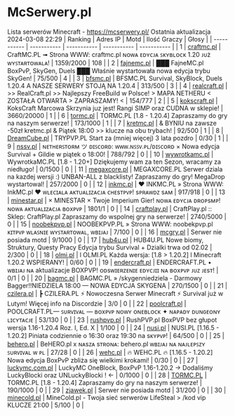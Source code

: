 
# McSerwery.pl
Lista serwerów Minecraft - https://mcserwery.pl/
Ostatnia aktualizacja 2024-03-08 22:29
| Ranking | Adres IP | Motd | Ilość Graczy | Głosy |
| ----------- | ----------- | ----------- | ----------- | ----------- |
| 1 | 	[craftmc.pl](https://mcserwery.pl/serwery/minecraft/87/) | CraftMC.PL ➟ Strona WWW: craftmc.pl ɴᴏᴡᴀ ᴇᴅʏᴄᴊᴀ ꜱᴋʏʙʟᴏᴄᴋ 1.20 ᴊᴜż ᴡʏꜱᴛᴀʀᴛᴏᴡᴀʟᴀ! | 1359/2000 | 108 |
| 2 | 	[fajnemc.pl](https://mcserwery.pl/serwery/minecraft/100/) | ███ FajneMC.pl  BoxPvP, SkyGen, Duels ███ Właśnie wystartowała nowa edycja trybu SkyGen! | 75/500 | 4 |
| 3 | 	[bfsmc.pl](https://mcserwery.pl/serwery/minecraft/2/) | BFSMC.PL  Survival, SkyBlock, Duels  1.20.4 A NASZE SERWERY STOJĄ NA 1.20.4 | 313/500 | 3 |
| 4 | 	[realcraft.pl](https://mcserwery.pl/serwery/minecraft/63/) | >> RealCraft.pl >> Najlepszy FreeBuild w Polsce! > MAPA NETHERU < ZOSTAŁA OTWARTA > ZAPRASZAMY! < | 154/777 | 2 |
| 5 | 	[kokscraft.pl](https://mcserwery.pl/serwery/minecraft/1/) | KoksCraft  Marcowa Skrzynia juz jest! Rangi SIMP oraz CUDNA w sklepie! | 3660/20000 | 1 |
| 6 | 	[tormc.pl](https://mcserwery.pl/serwery/minecraft/35/) | TORMC.PL [1.8 - 1.20.4] Zapraszamy do gry na naszym serwerze! | 173/1000 | 1 |
| 7 | 	[kretmc.pl](https://mcserwery.pl/serwery/minecraft/182/) | & BYNIU na zawsze -50zł  kretmc.pl & Piątek 18:00 >> klucze na obu trybach! | 92/500 | 1 |
| 8 | 	[DreamCube.pl](https://mcserwery.pl/serwery/minecraft/240/) | TRYPVP.PL Start za (mniej więcej) 3 lata pozdro | 0/30 | 1 |
| 9 | 	[nssv.pl](https://mcserwery.pl/serwery/minecraft/4/) | ɴᴇᴛʜᴇʀꜱᴛᴏʀᴍ ツ ᴅɪꜱᴄᴏʀᴅ: ᴡᴡᴡ.ɴꜱꜱᴠ.ᴘʟ/ᴅɪꜱᴄᴏʀᴅ × Nowa edycja Survival + Gildie w piątek o 18:00! | 788/792 | 0 |
| 10 | 	[wywrotkamc.pl](https://mcserwery.pl/serwery/minecraft/6/) | WywrotkaMC.PL [1.8 - 1.20+] Dziękujemy wam za ten Sezon, wracamy za niedługo! | 0/1500 | 0 |
| 11 | 	[megaxcore.pl](https://mcserwery.pl/serwery/minecraft/7/) | MEGAXCORE.PL Serwer dziala na kazdej wersji :) UNBAN-ALL z blacklisty! Zapraszamy do gry!  MegaDrop wystartowal! | 257/2000 | 0 |
| 12 | 	[inkmc.pl](https://mcserwery.pl/serwery/minecraft/15/) | ♥ INKMC.PL » Strona WWW: InkMC.pl ♥ ᴡʟᴇᴄɪᴀʟᴀ ᴀᴋᴛᴜᴀʟɪᴢᴀᴄᴊᴀ ᴄʜᴇsᴛᴘᴠᴘ! sᴘʀᴀᴡᴅᴢ sᴀᴍ | 917/918 | 0 |
| 13 | 	[minestar.pl](https://mcserwery.pl/serwery/minecraft/23/) | × MINESTAR × Twoje Imperium Gier! ɴᴏᴡᴀ ᴇᴅʏᴄᴊᴀ ᴅʀᴏᴘsᴍᴘ! ɴᴏᴡᴀ ᴀᴋᴛᴜᴀʟɪᴢᴀᴄᴊᴀ ʙᴏxᴘᴠᴘ | 1801/1 | 0 |
| 14 | 	[craftplay.pl](https://mcserwery.pl/serwery/minecraft/25/) | CraftPlay.pl :: Sklep: CraftPlay.pl Zapraszamy do wspolnej gry na serwerze! | 2740/5000 | 0 |
| 15 | 	[noobekpvp.pl](https://mcserwery.pl/serwery/minecraft/28/) | NOOBEKPVP.PL » Strona WWW: noobekpvp.pl ᴋɪᴛᴘᴠᴘ ᴡʟᴀꜱɴɪᴇ ᴡʏꜱᴛᴀʀᴛᴏᴡᴀʟ, ᴡʙɪᴊᴀᴊ | 7/100 | 0 |
| 16 | 	[mcgry.pl](https://mcserwery.pl/serwery/minecraft/44/) | Serwer nie posiada motd | 9/1000 | 0 |
| 17 | 	[hub4u.pl](https://mcserwery.pl/serwery/minecraft/51/) | HUB4U.PL  Nowe biomy, Struktury, Questy Pracy Edycja trybu Survival + Dzialki trwa od 02.02 | 2/300 | 0 |
| 18 | 	[olmi.pl](https://mcserwery.pl/serwery/minecraft/55/) | l OLMI.PL Każda wersja: [1.8 > 1.20.2] l Minecraft 1.20.2 WSPIERANY! | 0/60 | 0 |
| 19 | 	[endercraft.pl](https://mcserwery.pl/serwery/minecraft/58/) | ENDERCRAFT.PL • ᴡʙɪᴊᴀᴊ ɴᴀ aktualizacje BOXPVP! ᴏᴅsᴡɪᴇʀᴢᴇɴɪᴇ ᴇᴅʏᴄᴊɪɪ ɴᴀ ʙᴏxᴘᴠᴘ ᴊᴜᴢ ᴊᴇsᴛ! | 0/1 | 0 |
| 20 | 	[bagmc.pl](https://mcserwery.pl/serwery/minecraft/61/) | BAGMC.PL » /skygenniedziela - Darmowy Bagger!!NIEDZIELA 18:00 — NOWA EDYCJA SKYGENA | 270/1500 | 0 |
| 21 | 	[czilera.pl](https://mcserwery.pl/serwery/minecraft/71/) | ┣ CZILERA.PL ⚡ Nowoczesna Serwer Minecraft ⚡ Survival już w Lutym! Więcej info na Discordzie | 3/0 | 0 |
| 22 | 	[poolcraft.pl](https://mcserwery.pl/serwery/minecraft/75/) | POOLCRAFT.PL— ꜱᴜʀᴠɪᴠᴀʟ — ʙᴏxᴘᴠᴘ ɴᴏᴡʏ ᴏɴᴇʙʟᴏᴄᴋ ✦ ɴᴀᴘᴀᴅʏ ᴅᴜɴɢᴇᴏɴʏ ʟɪᴄʏᴛᴀᴄᴊᴇ | 53/130 | 0 |
| 23 | 	[rushpvp.pl](https://mcserwery.pl/serwery/minecraft/108/) | RushPVP.pl  BoxPVP bez głupot wersja 1.16-1.20.4  Roz. I, Ed. X | 1/100 | 0 |
| 24 | 	[nusi.pl](https://mcserwery.pl/serwery/minecraft/109/) | NUSI.PL [1.16.5 - 1.20.2] Piniata codziennie o 16:30 oraz 19:30 na sᴋʏᴘᴠᴘ! | 64/500 | 0 |
| 25 | 	[behero.pl](https://mcserwery.pl/serwery/minecraft/117/) | BeHERO.pl x ɴᴀsᴢᴀ sᴛʀᴏɴᴀ: behero.pl  ᴡʙɪᴊᴀᴊ ɴᴀ ɴᴀᴊʟᴇᴘꜱᴢʏ ꜱᴜʀᴠɪᴠᴀʟ ᴡ ᴘʟ | 27/28 | 0 |
| 26 | 	[wehc.pl](https://mcserwery.pl/serwery/minecraft/124/) | 🔥 WEHC.PL 🔥 [1.16.5 - 1.20.2] Nowa edycja BoxPvP zbliża się wielkimi krokami! | 0/30 | 0 |
| 27 | 	[luckymc.com.pl](https://mcserwery.pl/serwery/minecraft/129/) | LuckyMC  OneBlock, BoxPvP  1.16-1.20.2 → Dodaliśmy LuckyBlocki oraz UNLuckyBlocki ! ← | 0/1000 | 0 |
| 28 | 	[TORMC.PL](https://mcserwery.pl/serwery/minecraft/138/) | TORMC.PL [1.8 - 1.20.4] Zapraszamy do gry na naszym serwerze! | 190/1000 | 0 |
| 29 | 	[zjawek.pl](https://mcserwery.pl/serwery/minecraft/144/) | Serwer nie posiada motd | 31/200 | 0 |
| 30 | 	[minecold.pl](https://mcserwery.pl/serwery/minecraft/151/) | MineCold.pl - Twoja sieć serwerów LifeSteal > /kod vip KLUCZE 21:00 | 5/100 | 0 |
